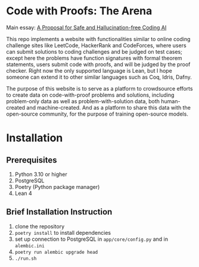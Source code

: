 # Code with Proofs: The Arena

Main essay: [A Proposal for Safe and Hallucination-free Coding AI](https://gasstationmanager.github.io/ai/2024/11/04/a-proposal.html)

This repo implements a website with functionalities similar to online coding challenge sites like LeetCode, HackerRank and CodeForces, where users can submit solutions to coding challenges and be judged on test cases; except here the problems have function signatures with formal theorem statements, users submit code with proofs, and will be judged by the proof checker. Right now the only supported language is Lean, but I hope someone can extend it to other similar languages such as Coq, Idris, Dafny.

The purpose of this website is to serve as a platform to crowdsource efforts to create data on code-with-proof problems and solutions, including problem-only data as well as problem-with-solution data, both human-created and machine-created. And as a platform to share this data with the open-source community, for the purpose of training open-source models.

# Installation 

## Prerequisites

1. Python 3.10 or higher
2. PostgreSQL
3. Poetry (Python package manager)
4. Lean 4

## Brief Installation Instruction

1. clone the repository
2. `poetry install` to install dependencies
3. set up connection to PostgreSQL in `app/core/config.py` and in `alembic.ini`
4. `poetry run alembic upgrade head` 
5. `./run.sh`
